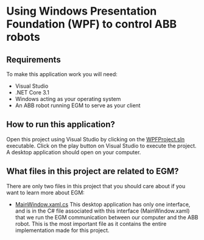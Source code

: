 #  Using Windows Presentation Foundation (WPF) to control ABB robots

## Requirements
To make this application work you will need:
- Visual Studio
- .NET Core 3.1
- Windows acting as your operating system
- An ABB robot running EGM to serve as your client

## How to run this application?
Open this project using Visual Studio by clicking on the [WPFProject.sln](https://github.com/vcuse/egm-for-abb-robots/blob/main/WPF-Example/WPFProject.sln) executable. Click on the play button on Visual Studio to execute the project. A desktop application should open on your computer.

## What files in this project are related to EGM?
There are only two files in this project that you should care about if you want to learn more about EGM:
- [MainWindow.xaml.cs](https://github.com/vcuse/egm-for-abb-robots/blob/main/WPF-Example/MainWindow.xaml.cs) This desktop application has only one interface, and is in the C# file associated with this interface (MainWindow.xaml) that we run the EGM communication between our computer and the ABB robot. This is the most important file as it contains the entire implementation made for this project.


